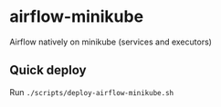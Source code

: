 # airflow-minikube
Airflow natively on minikube (services and executors)

## Quick deploy
Run `./scripts/deploy-airflow-minikube.sh`
